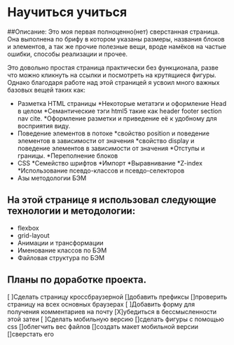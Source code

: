 # Научиться учиться

##Описание:
Это моя первая полноценно(нет) сверстанная страница.
Она выполнена по брифу в котором указаны размеры, названия блоков и элементов, а так же прочие полезные вещи, вроде намёков на частые ошибки, способы реализации и прочее.

Это довольно простая страница практически без функционала, разве что можно кликнуть на ссылки и посмотреть на крутящиеся фигуры. Однако благодаря работе над этой страницей я усвоил много важных базовых вещей таких как:
* Разметка HTML страницы
  *Некоторые метатэги и оформление Head в целом
  *Семантические тэги html5 такие как header footer section nav cite.
  *Оформление разметки и приведение её к удобному для восприятия виду.
* Поведение элементов в потоке
  *свойство position и поведение элементов в зависимости от значения
  *свойство display и поведение элементов в зависимости от значения
  *Отступы и границы.
  *Переполнение блоков
* CSS
  *Семейство шрифтов
  *Импорт
  *Выравнивание
  *Z-index
  *Использование псевдо-классов и псевдо-селекторов
* Азы методологии БЭМ
## На этой странице я использовал следующие технологии и методологии:
* flexbox
* grid-layout
* Анимации и трансформации
* Именование классов по БЭМ
* Файловая структура по БЭМ
## Планы по доработке проекта.
[ ]Сделать страницу кроссбраузерной
  []добавить префиксы
  []проверить страницу на всех основных браузерах
[ ]Добавить форму для получения комментариев на почту
  [X]убедиться в бессмысленности этой затеи
[ ]Сделать мобильную версию
  []сделать фигуры с помощью css
  []облегчить вес файлов
  []создать макет мобильной версии
  []сверстать его

